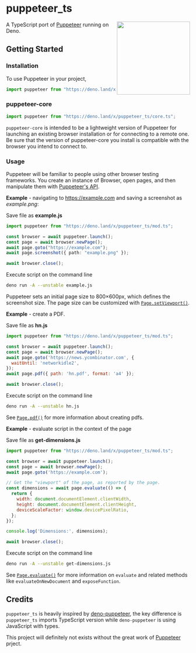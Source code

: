 # puppeteer_ts

<img src="https://user-images.githubusercontent.com/10379601/29446482-04f7036a-841f-11e7-9872-91d1fc2ea683.png" height="200" align="right">

A TypeScript port of [Puppeteer](https://github.com/puppeteer/puppeteer) running on Deno.

## Getting Started

### Installation

To use Puppeteer in your project,

```ts
import puppeteer from "https://deno.land/x/puppeteer_ts/mod.ts";
```

### puppeteer-core

```ts
import puppeteer from "https://deno.land/x/puppeteer_ts/core.ts";
```

`puppeteer-core` is intended to be a lightweight version of Puppeteer for launching an existing browser installation or for connecting to a remote one. Be sure that the version of puppeteer-core you install is compatible with the
browser you intend to connect to.

### Usage

Puppeteer will be familiar to people using other browser testing frameworks. You create an instance of Browser, open pages, and then manipulate them with [Puppeteer's API](https://github.com/puppeteer/puppeteer/blob/main/docs/api.md).

**Example** - navigating to https://example.com and saving a screenshot as _example.png_:

Save file as **example.js**

```ts
import puppeteer from "https://deno.land/x/puppeteer_ts/mod.ts";

const browser = await puppeteer.launch();
const page = await browser.newPage();
await page.goto("https://example.com");
await page.screenshot({ path: "example.png" });

await browser.close();
```

Execute script on the command line

```bash
deno run -A --unstable example.js
```

Puppeteer sets an initial page size to 800×600px, which defines the screenshot size. The page size can be customized with [`Page.setViewport()`](https://github.com/puppeteer/puppeteer/blob/main/docs/api.md#pagesetviewportviewport).

**Example** - create a PDF.

Save file as **hn.js**

```js
import puppeteer from "https://deno.land/x/puppeteer_ts/mod.ts";

const browser = await puppeteer.launch();
const page = await browser.newPage();
await page.goto('https://news.ycombinator.com', {
  waitUntil: 'networkidle2',
});
await page.pdf({ path: 'hn.pdf', format: 'a4' });

await browser.close();
```

Execute script on the command line

```bash
deno run -A --unstable hn.js
```

See [`Page.pdf()`](https://github.com/puppeteer/puppeteer/blob/main/docs/api.md#pagepdfoptions) for more information about creating pdfs.

**Example** - evaluate script in the context of the page

Save file as **get-dimensions.js**

```js
import puppeteer from "https://deno.land/x/puppeteer_ts/mod.ts";

const browser = await puppeteer.launch();
const page = await browser.newPage();
await page.goto('https://example.com');

// Get the "viewport" of the page, as reported by the page.
const dimensions = await page.evaluate(() => {
  return {
    width: document.documentElement.clientWidth,
    height: document.documentElement.clientHeight,
    deviceScaleFactor: window.devicePixelRatio,
  };
});

console.log('Dimensions:', dimensions);

await browser.close();
```

Execute script on the command line

```bash
deno run -A --unstable get-dimensions.js
```

See [`Page.evaluate()`](https://github.com/puppeteer/puppeteer/blob/main/docs/api.md#pageevaluatepagefunction-args) for more information on `evaluate` and related methods like `evaluateOnNewDocument` and `exposeFunction`.

## Credits

`puppeteer_ts` is heavily inspired by [deno-puppeteer](`https://github.com/lucacasonato/deno-puppeteer`), the key difference is `puppeteer_ts` imports TypeScript version while `deno-puppeteer` is using JavaScript with types.

This project will definitely not exists without the great work of [Puppeteer](https://github.com/puppeteer/puppeteer) prject.
